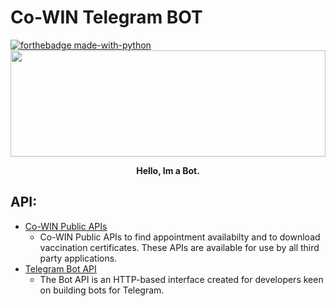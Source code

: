 # Co-WIN Telegram BOT
[![forthebadge made-with-python](http://ForTheBadge.com/images/badges/made-with-python.svg)](https://www.python.org/)<br/>
<img src="https://media.giphy.com/media/HdjEnj3U6b6hGzcRsW/giphy.gif" width="100%" height="170px"/>
<p style="text-align:center;"><b>Hello, Im a Bot.</b></p>

## API:
* [Co-WIN Public APIs](https://apisetu.gov.in/public/api/cowin)
   - Co-WIN Public APIs to find appointment availabilty and to download vaccination certificates. These APIs are available for use by all third party applications.
* [Telegram Bot API](https://core.telegram.org/bots/api/)
   - The Bot API is an HTTP-based interface created for developers keen on building bots for Telegram.
